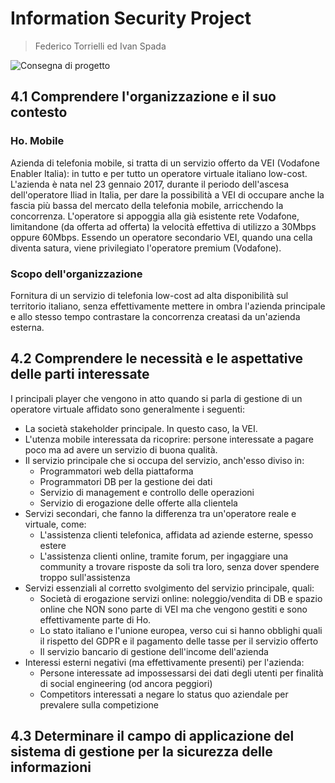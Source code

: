 # Information Security Project
> Federico Torrielli ed Ivan Spada

![Consegna di progetto](https://i.imgur.com/aHBKo5g.png)

## 4.1 Comprendere l'organizzazione e il suo contesto

### Ho. Mobile

Azienda di telefonia mobile, si tratta di un servizio offerto da VEI (Vodafone Enabler Italia): in tutto e per tutto un operatore virtuale italiano low-cost.
L'azienda è nata nel 23 gennaio 2017, durante il periodo dell'ascesa dell'operatore Iliad in Italia, per dare la possibilità a VEI di occupare anche
la fascia più bassa del mercato della telefonia mobile, arricchendo la concorrenza.
L'operatore si appoggia alla già esistente rete Vodafone, limitandone (da offerta ad offerta) la velocità effettiva di utilizzo a 30Mbps oppure 60Mbps.
Essendo un operatore secondario VEI, quando una cella diventa satura, viene privilegiato l'operatore premium (Vodafone).

### Scopo dell'organizzazione

Fornitura di un servizio di telefonia low-cost ad alta disponibilità sul territorio italiano, senza effettivamente mettere in ombra l'azienda principale
e allo stesso tempo contrastare la concorrenza creatasi da un'azienda esterna.

## 4.2 Comprendere le necessità e le aspettative delle parti interessate

I principali player che vengono in atto quando si parla di gestione di un operatore virtuale affidato sono generalmente i seguenti:

- La società stakeholder principale. In questo caso, la VEI.
- L'utenza mobile interessata da ricoprire: persone interessate a pagare poco ma ad avere un servizio di buona qualità.
- Il servizio principale che si occupa del servizio, anch'esso diviso in:
    - Programmatori web della piattaforma
    - Programmatori DB per la gestione dei dati
    - Servizio di management e controllo delle operazioni
    - Servizio di erogazione delle offerte alla clientela
- Servizi secondari, che fanno la differenza tra un'operatore reale e virtuale, come:
    - L'assistenza clienti telefonica, affidata ad aziende esterne, spesso estere
    - L'assistenza clienti online, tramite forum, per ingaggiare una community a trovare risposte da soli tra loro, senza dover spendere troppo sull'assistenza
- Servizi essenziali al corretto svolgimento del servizio principale, quali:
    - Società di erogazione servizi online: noleggio/vendita di DB e spazio online che NON sono parte di VEI ma che vengono gestiti e sono effettivamente parte di Ho.
    - Lo stato italiano e l'unione europea, verso cui si hanno obblighi quali il rispetto del GDPR e il pagamento delle tasse per il servizio offerto
    - Il servizio bancario di gestione dell'income dell'azienda
- Interessi esterni negativi (ma effettivamente presenti) per l'azienda:
    - Persone interessate ad impossessarsi dei dati degli utenti per finalità di social engineering (od ancora peggiori)
    - Competitors interessati a negare lo status quo aziendale per prevalere sulla competizione

## 4.3 Determinare il campo di applicazione del sistema di gestione per la sicurezza delle informazioni


